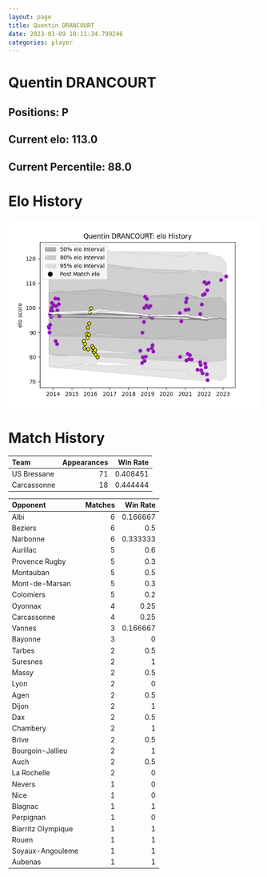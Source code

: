 ```yaml
---  
layout: page  
title: Quentin DRANCOURT  
date: 2023-03-09 10:11:34.799246  
categories: player  
---
```

# Quentin DRANCOURT

## Positions: P

## Current elo: 113.0

## Current Percentile: 88.0

# Elo History


![elo history](history_QuentinDRANCOURT.png)
# Match History


| Team        |   Appearances |   Win Rate |
|:------------|--------------:|-----------:|
| US Bressane |            71 |   0.408451 |
| Carcassonne |            18 |   0.444444 |

| Opponent           |   Matches |   Win Rate |
|:-------------------|----------:|-----------:|
| Albi               |         6 |   0.166667 |
| Beziers            |         6 |   0.5      |
| Narbonne           |         6 |   0.333333 |
| Aurillac           |         5 |   0.6      |
| Provence Rugby     |         5 |   0.3      |
| Montauban          |         5 |   0.5      |
| Mont-de-Marsan     |         5 |   0.3      |
| Colomiers          |         5 |   0.2      |
| Oyonnax            |         4 |   0.25     |
| Carcassonne        |         4 |   0.25     |
| Vannes             |         3 |   0.166667 |
| Bayonne            |         3 |   0        |
| Tarbes             |         2 |   0.5      |
| Suresnes           |         2 |   1        |
| Massy              |         2 |   0.5      |
| Lyon               |         2 |   0        |
| Agen               |         2 |   0.5      |
| Dijon              |         2 |   1        |
| Dax                |         2 |   0.5      |
| Chambery           |         2 |   1        |
| Brive              |         2 |   0.5      |
| Bourgoin-Jallieu   |         2 |   1        |
| Auch               |         2 |   0.5      |
| La Rochelle        |         2 |   0        |
| Nevers             |         1 |   0        |
| Nice               |         1 |   0        |
| Blagnac            |         1 |   1        |
| Perpignan          |         1 |   0        |
| Biarritz Olympique |         1 |   1        |
| Rouen              |         1 |   1        |
| Soyaux-Angouleme   |         1 |   1        |
| Aubenas            |         1 |   1        |